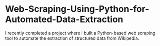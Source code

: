 # Web-Scraping-Using-Python-for-Automated-Data-Extraction
I recently completed a project where I built a Python-based web scraping tool to automate the extraction of structured data from Wikipedia.
